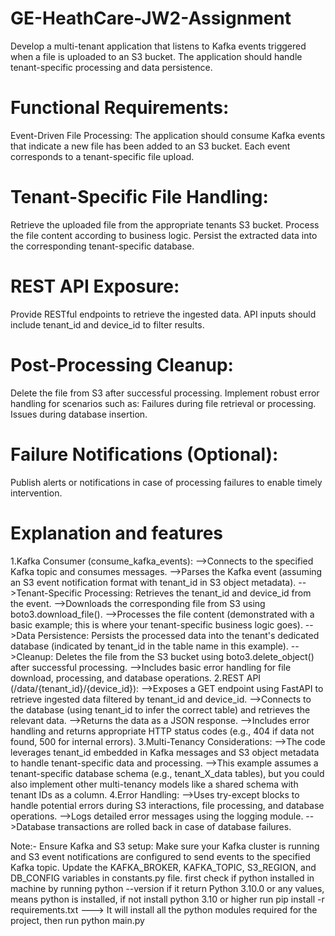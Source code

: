 # GE-HeathCare-JW2-Assignment
Develop a multi-tenant application that listens to Kafka events triggered when a file is uploaded to an S3 bucket. The application should handle tenant-specific processing and data persistence.
# Functional Requirements:
 Event-Driven File Processing:
 The application should consume Kafka events that indicate a new file has been added to an S3 bucket.
 Each event corresponds to a tenant-specific file upload.
# Tenant-Specific File Handling:
 Retrieve the uploaded file from the appropriate tenants S3 bucket.
 Process the file content according to business logic.
 Persist the extracted data into the corresponding tenant-specific database.
# REST API Exposure:
 Provide RESTful endpoints to retrieve the ingested data.
 API inputs should include tenant_id and device_id to filter results.
# Post-Processing Cleanup:
 Delete the file from S3 after successful processing.
 Implement robust error handling for scenarios such as:
 Failures during file retrieval or processing.
 Issues during database insertion.
# Failure Notifications (Optional):
 Publish alerts or notifications in case of processing failures to enable timely intervention.

# Explanation and features
1.Kafka Consumer (consume_kafka_events):
-->Connects to the specified Kafka topic and consumes messages.
-->Parses the Kafka event (assuming an S3 event notification format with tenant_id in S3 object metadata).
-->Tenant-Specific Processing: Retrieves the tenant_id and device_id from the event.
-->Downloads the corresponding file from S3 using boto3.download_file().
-->Processes the file content (demonstrated with a basic example; this is where your tenant-specific business logic goes).
-->Data Persistence: Persists the processed data into the tenant's dedicated database (indicated by tenant_id in the table name in this example).
-->Cleanup: Deletes the file from the S3 bucket using boto3.delete_object() after successful processing.
-->Includes basic error handling for file download, processing, and database operations.
2.REST API (/data/{tenant_id}/{device_id}):
-->Exposes a GET endpoint using FastAPI to retrieve ingested data filtered by tenant_id and device_id.
-->Connects to the database (using tenant_id to infer the correct table) and retrieves the relevant data.
-->Returns the data as a JSON response.
-->Includes error handling and returns appropriate HTTP status codes (e.g., 404 if data not found, 500 for internal errors).
3.Multi-Tenancy Considerations:
-->The code leverages tenant_id embedded in Kafka messages and S3 object metadata to handle tenant-specific data and processing.
-->This example assumes a tenant-specific database schema (e.g., tenant_X_data tables), but you could also implement other multi-tenancy models like a shared schema with tenant IDs as a column.
4.Error Handling:
-->Uses try-except blocks to handle potential errors during S3 interactions, file processing, and database operations.
-->Logs detailed error messages using the logging module.
-->Database transactions are rolled back in case of database failures.

Note:-
Ensure Kafka and S3 setup: Make sure your Kafka cluster is running and S3 event notifications are configured to send events to the specified Kafka topic.
Update the KAFKA_BROKER, KAFKA_TOPIC, S3_REGION, and DB_CONFIG variables in constants.py file.
first check if python installed in machine by running python --version if it return Python 3.10.0 or any values, means python is installed, if not install python 3.10 or higher
run pip install -r requirements.txt ---> It will install all the python modules required for the project, then run
python main.py
